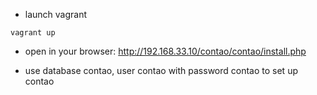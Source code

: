 * launch vagrant

```
vagrant up
```

* open in your browser: http://192.168.33.10/contao/contao/install.php

* use database contao, user contao with password contao to set up contao
